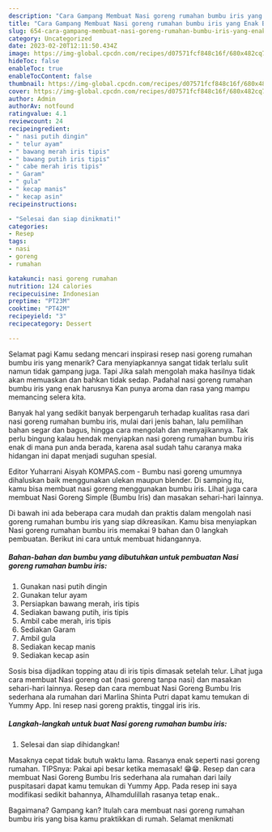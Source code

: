 ```yaml
---
description: "Cara Gampang Membuat Nasi goreng rumahan bumbu iris yang Enak Banget}"
title: "Cara Gampang Membuat Nasi goreng rumahan bumbu iris yang Enak Banget}"
slug: 654-cara-gampang-membuat-nasi-goreng-rumahan-bumbu-iris-yang-enak-banget
category: Uncategorized
date: 2023-02-20T12:11:50.434Z
image: https://img-global.cpcdn.com/recipes/d07571fcf848c16f/680x482cq70/nasi-goreng-rumahan-bumbu-iris-foto-resep-utama.jpg
hideToc: false
enableToc: true
enableTocContent: false
thumbnail: https://img-global.cpcdn.com/recipes/d07571fcf848c16f/680x482cq70/nasi-goreng-rumahan-bumbu-iris-foto-resep-utama.jpg
cover: https://img-global.cpcdn.com/recipes/d07571fcf848c16f/680x482cq70/nasi-goreng-rumahan-bumbu-iris-foto-resep-utama.jpg
author: Admin
authorAv: notfound
ratingvalue: 4.1
reviewcount: 24
recipeingredient:
- " nasi putih dingin"
- " telur ayam"
- " bawang merah iris tipis"
- " bawang putih iris tipis"
- " cabe merah iris tipis"
- " Garam"
- " gula"
- " kecap manis"
- " kecap asin"
recipeinstructions:

- "Selesai dan siap dinikmati!"
categories:
- Resep
tags:
- nasi
- goreng
- rumahan

katakunci: nasi goreng rumahan 
nutrition: 124 calories
recipecuisine: Indonesian
preptime: "PT23M"
cooktime: "PT42M"
recipeyield: "3"
recipecategory: Dessert

---
```



Selamat pagi Kamu sedang mencari inspirasi resep nasi goreng rumahan bumbu iris yang menarik? Cara menyiapkannya sangat tidak terlalu sulit namun tidak gampang juga. Tapi Jika salah mengolah maka hasilnya tidak akan memuaskan dan bahkan tidak sedap. Padahal nasi goreng rumahan bumbu iris yang enak harusnya Kan punya aroma dan rasa yang mampu memancing selera kita.


Banyak hal yang sedikit banyak berpengaruh terhadap kualitas rasa dari nasi goreng rumahan bumbu iris, mulai dari jenis bahan, lalu pemilihan bahan segar dan bagus, hingga cara mengolah dan menyajikannya. Tak perlu bingung kalau hendak menyiapkan nasi goreng rumahan bumbu iris enak di mana pun anda berada, karena asal sudah tahu caranya maka hidangan ini dapat menjadi suguhan spesial.

Editor Yuharrani Aisyah KOMPAS.com - Bumbu nasi goreng umumnya dihaluskan baik menggunakan ulekan maupun blender. Di samping itu, kamu bisa membuat nasi goreng menggunakan bumbu iris. Lihat juga cara membuat Nasi Goreng Simple (Bumbu Iris) dan masakan sehari-hari lainnya.


Di bawah ini ada beberapa cara mudah dan praktis dalam mengolah nasi goreng rumahan bumbu iris yang siap dikreasikan. Kamu bisa menyiapkan Nasi goreng rumahan bumbu iris memakai 9 bahan dan 0 langkah pembuatan. Berikut ini cara untuk membuat hidangannya.

<!--inarticleads1-->

##### Bahan-bahan dan bumbu yang dibutuhkan untuk pembuatan Nasi goreng rumahan bumbu iris:

1. Gunakan  nasi putih dingin
1. Gunakan  telur ayam
1. Persiapkan  bawang merah, iris tipis
1. Sediakan  bawang putih, iris tipis
1. Ambil  cabe merah, iris tipis
1. Sediakan  Garam
1. Ambil  gula
1. Sediakan  kecap manis
1. Sediakan  kecap asin


Sosis bisa dijadikan topping atau di iris tipis dimasak setelah telur. Lihat juga cara membuat Nasi goreng oat (nasi goreng tanpa nasi) dan masakan sehari-hari lainnya. Resep dan cara membuat Nasi Goreng Bumbu Iris sederhana ala rumahan dari Marlina Shinta Putri dapat kamu temukan di Yummy App. Ini resep nasi goreng praktis, tinggal iris iris. 

<!--inarticleads2-->

##### Langkah-langkah untuk buat Nasi goreng rumahan bumbu iris:


1. Selesai dan siap dihidangkan!

Masaknya cepat tidak butuh waktu lama. Rasanya enak seperti nasi goreng rumahan. TIPSnya: Pakai api besar ketika memasak! 😁😁. Resep dan cara membuat Nasi Goreng Bumbu Iris sederhana ala rumahan dari laily puspitasari dapat kamu temukan di Yummy App. Pada resep ini saya modifikasi sedikit bahannya, Alhamdulillah rasanya tetap enak.. 

Bagaimana? Gampang kan? Itulah cara membuat nasi goreng rumahan bumbu iris yang bisa kamu praktikkan di rumah. Selamat menikmati
